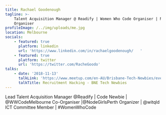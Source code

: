 ```yaml
---
title: Rachael Goodenough
tagline: >-
    Talent Acquisition Manager @ Readify | Women Who Code Organiser | Node Girls
    Organiser
profileImage: /../img/uploads/me.jpg
location: Melbourne
socials:
    - featured: true
      platform: linkedin
      url: 'https://www.linkedin.com/in/rachaelgoodenough/   '
    - featured: true
      platform: twitter
      url: 'https://twitter.com/RacheGoodo'
talks:
    - date: '2018-11-13'
      talkLink: 'https://www.meetup.com/en-AU/Brisbane-Tech-Newbies/events/gwddfpyxfbcc/'
      talkTitle: Recruitment Hacking - BNE Tech Newbies
---
```


Lead Talent Acquisition Manager @Readify | Code Newbie | @WWCodeMelbourne Co-Organiser |@NodeGirlsPerth Organizer | @witqld ICT Committee Member | #WomenWhoCode
